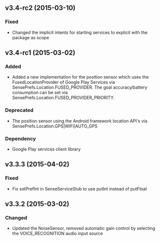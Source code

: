 ## v3.4-rc2 (2015-03-10)

### Fixed
* Changed the implicit intents for starting services to explicit with the package as scope

## v3.4-rc1 (2015-03-02)

### Added
* Added a new implementation for the position sensor which uses the FusedLocationProvider of Google Play Services via SensePrefs.Location.FUSED_PROVIDER. The goal accuracy/battery consumption can be set via SensePrefs.Location.FUSED_PROVIDER_PRIORITY.

### Deprecated
* The position sensor using the Android framework location API's via SensePrefs.Location.GPS|WIFI|AUTO_GPS

### Dependency
* Google Play services client library 

## v3.3.3 (2015-04-02)

### Fixed
* Fix setPrefInt in SenseServiceStub to use putInt instead of putFloat

## v3.3.2 (2015-03-02)

### Changed
* Updated the NoiseSensor, removed automatic gain control by selecting the VOICE_RECOGNITION audio input source

<!---
## Templates

### Added

### Changed

### Deprecated

### Removed

### Fixed

### Security
-->

